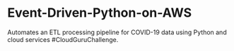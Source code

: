 # Event-Driven-Python-on-AWS
Automates an ETL processing pipeline for COVID-19 data using Python and cloud services #CloudGuruChallenge.
